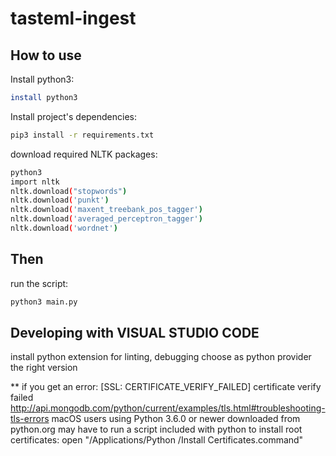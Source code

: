 # tasteml-ingest
## How to use

Install python3:

```sh
install python3
```

Install project's dependencies:

```sh
pip3 install -r requirements.txt
```

download required NLTK packages:

```sh
python3
import nltk
nltk.download("stopwords")
nltk.download('punkt')
nltk.download('maxent_treebank_pos_tagger')
nltk.download('averaged_perceptron_tagger')
nltk.download('wordnet')
```

## Then
run the script:

```sh
python3 main.py
```

## Developing with VISUAL STUDIO CODE
install python extension for linting, debugging
choose as python provider the right version

** if you get an error: [SSL: CERTIFICATE_VERIFY_FAILED] certificate verify failed
http://api.mongodb.com/python/current/examples/tls.html#troubleshooting-tls-errors
macOS users using Python 3.6.0 or newer downloaded from python.org may have to run a script included with python to install root certificates:
open "/Applications/Python <YOUR PYTHON VERSION>/Install Certificates.command"
